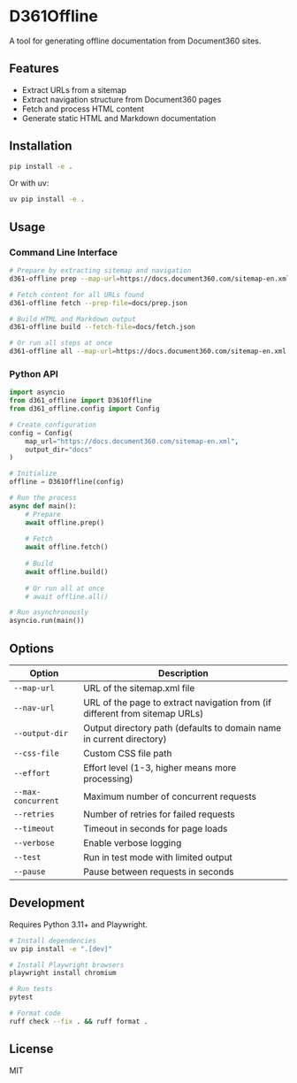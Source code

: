 # D361Offline

A tool for generating offline documentation from Document360 sites.

## Features

- Extract URLs from a sitemap
- Extract navigation structure from Document360 pages
- Fetch and process HTML content
- Generate static HTML and Markdown documentation

## Installation

```bash
pip install -e .
```

Or with uv:

```bash
uv pip install -e .
```

## Usage

### Command Line Interface

```bash
# Prepare by extracting sitemap and navigation
d361-offline prep --map-url=https://docs.document360.com/sitemap-en.xml --output-dir=docs

# Fetch content for all URLs found
d361-offline fetch --prep-file=docs/prep.json

# Build HTML and Markdown output
d361-offline build --fetch-file=docs/fetch.json

# Or run all steps at once
d361-offline all --map-url=https://docs.document360.com/sitemap-en.xml --output-dir=docs
```

### Python API

```python
import asyncio
from d361_offline import D361Offline
from d361_offline.config import Config

# Create configuration
config = Config(
    map_url="https://docs.document360.com/sitemap-en.xml",
    output_dir="docs"
)

# Initialize
offline = D361Offline(config)

# Run the process
async def main():
    # Prepare
    await offline.prep()
    
    # Fetch
    await offline.fetch()
    
    # Build
    await offline.build()
    
    # Or run all at once
    # await offline.all()

# Run asynchronously
asyncio.run(main())
```

## Options

| Option | Description |
|--------|-------------|
| `--map-url` | URL of the sitemap.xml file |
| `--nav-url` | URL of the page to extract navigation from (if different from sitemap URLs) |
| `--output-dir` | Output directory path (defaults to domain name in current directory) |
| `--css-file` | Custom CSS file path |
| `--effort` | Effort level (1-3, higher means more processing) |
| `--max-concurrent` | Maximum number of concurrent requests |
| `--retries` | Number of retries for failed requests |
| `--timeout` | Timeout in seconds for page loads |
| `--verbose` | Enable verbose logging |
| `--test` | Run in test mode with limited output |
| `--pause` | Pause between requests in seconds |

## Development

Requires Python 3.11+ and Playwright.

```bash
# Install dependencies
uv pip install -e ".[dev]"

# Install Playwright browsers
playwright install chromium

# Run tests
pytest

# Format code
ruff check --fix . && ruff format .
```

## License

MIT 